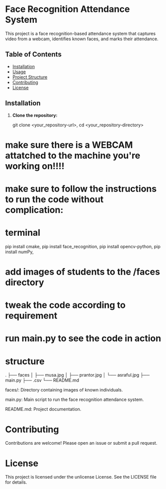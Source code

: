 # Face Recognition Attendance System

This project is a face recognition-based attendance system that captures video from a webcam, identifies known faces, and marks their attendance.

## Table of Contents

- [Installation](#installation)
- [Usage](#usage)
- [Project Structure](#project-structure)
- [Contributing](#contributing)
- [License](#license)

## Installation

1. **Clone the repository:**
   
   git clone <your_repository-url>,
   cd <your_repository-directory>




# make sure there is a WEBCAM attatched to the machine you're working on!!!!
# make sure to follow the instructions to run the code without complication:
# terminal
pip install cmake,
pip install face_recognition,
pip install opencv-python,
pip install numPy,



# add images of students to the /faces directory 
# tweak the code according to requirement
# run main.py to see the code in action


# structure
.
├── faces
│   ├── musa.jpg
│   ├── prantor.jpg
│   └── asraful.jpg
├── main.py
├── <date>.csv
└── README.md

faces/: Directory containing images of known individuals.

main.py: Main script to run the face recognition attendance system.

README.md: Project documentation.

# Contributing
Contributions are welcome! Please open an issue or submit a pull request.

# License
This project is licensed under the unlicense License. See the LICENSE file for details.
